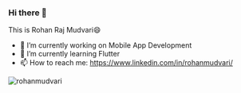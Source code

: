 ### Hi there 👋
This is Rohan Raj Mudvari😄
- 🔭 I’m currently working on Mobile App Development
- 🌱 I’m currently learning Flutter
- 📫 How to reach me: https://www.linkedin.com/in/rohanmudvari/

<p><img align="center" src="https://github-readme-streak-stats.herokuapp.com/?user=rohanmudvari&" alt="rohanmudvari" /></p>
